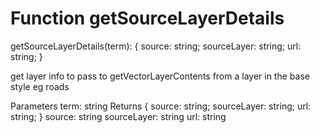 # Function getSourceLayerDetails

getSourceLayerDetails(term): {
    source: string;
    sourceLayer: string;
    url: string;
}

get layer info to pass to getVectorLayerContents from a layer in the base style eg roads

Parameters
    term: string
    Returns {
        source: string;
        sourceLayer: string;
        url: string;
    }
    source: string
    sourceLayer: string
    url: string